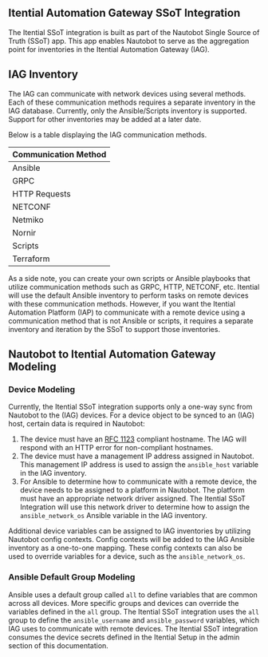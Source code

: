 ## Itential Automation Gateway SSoT Integration

The Itential SSoT integration is built as part of the Nautobot Single Source of Truth (SSoT) app. This app enables Nautobot to serve as the aggregation point for inventories in the Itential Automation Gateway (IAG).

## IAG Inventory

The IAG can communicate with network devices using several methods. Each of these communication methods requires a separate inventory in the IAG database. Currently, only the Ansible/Scripts inventory is supported. Support for other inventories may be added at a later date.

Below is a table displaying the IAG communication methods.

| Communication Method |
| ---------------------|
| Ansible              |
| GRPC                 |
| HTTP Requests        |
| NETCONF              |
| Netmiko              |
| Nornir               |
| Scripts              |
| Terraform            |

As a side note, you can create your own scripts or Ansible playbooks that utilize communication methods such as GRPC, HTTP, NETCONF, etc. Itential will use the default Ansible inventory to perform tasks on remote devices with these communication methods. However, if you want the Itential Automation Platform (IAP) to communicate with a remote device using a communication method that is not Ansible or scripts, it requires a separate inventory and iteration by the SSoT to support those inventories.

## Nautobot to Itential Automation Gateway Modeling

### Device Modeling

Currently, the Itential SSoT integration supports only a one-way sync from Nautobot to the (IAG) devices. For a device object to be synced to an (IAG) host, certain data is required in Nautobot:

1. The device must have an [RFC 1123](https://www.rfc-editor.org/rfc/rfc1123) compliant hostname. The IAG will respond with an HTTP error for non-compliant hostnames.
2. The device must have a management IP address assigned in Nautobot. This management IP address is used to assign the `ansible_host` variable in the IAG inventory.
3. For Ansible to determine how to communicate with a remote device, the device needs to be assigned to a platform in Nautobot. The platform must have an appropriate network driver assigned. The Itential SSoT Integration will use this network driver to determine how to assign the `ansible_network_os` Ansible variable in the IAG inventory.

Additional device variables can be assigned to IAG inventories by utilizing Nautobot config contexts. Config contexts will be added to the IAG Ansible inventory as a one-to-one mapping. These config contexts can also be used to override variables for a device, such as the `ansible_network_os`.

### Ansible Default Group Modeling

Ansible uses a default group called `all` to define variables that are common across all devices. More specific groups and devices can override the variables defined in the `all` group. The Itential SSoT integration uses the `all` group to define the `ansible_username` and `ansible_password` variables, which IAG uses to communicate with remote devices. The Itential SSoT integration consumes the device secrets defined in the Itential Setup in the admin section of this documentation.
